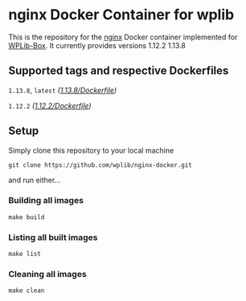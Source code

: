 # nginx Docker Container for wplib
This is the repository for the [nginx](https://nginx.org/en/) Docker container implemented for [WPLib-Box](https://github.com/wplib/wplib-box).
It currently provides versions 1.12.2 1.13.8


## Supported tags and respective Dockerfiles

`1.13.8`, `latest` _([1.13.8/Dockerfile](https://github.com/wplib/nginx-docker/blob/master/1.13.8/Dockerfile))_

`1.12.2` _([1.12.2/Dockerfile](https://github.com/wplib/nginx-docker/blob/master/1.12.2/Dockerfile))_


## Setup
Simply clone this repository to your local machine

`git clone https://github.com/wplib/nginx-docker.git`

and run either...


### Building all images
`make build`


### Listing all built images
`make list`


### Cleaning all images
`make clean`
